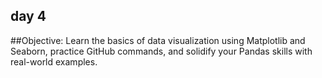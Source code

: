 ## day 4
##Objective:
Learn the basics of data visualization using Matplotlib and Seaborn,
practice GitHub commands, and solidify your Pandas skills with real-world examples.
